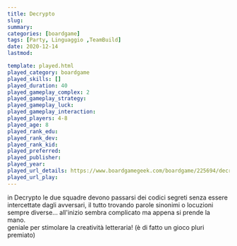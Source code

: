 ```yaml
---
title: Decrypto
slug: 
summary: 
categories: [boardgame]
tags: [Party, Linguaggio ,TeamBuild]
date: 2020-12-14
lastmod: 

template: played.html
played_category: boardgame
played_skills: []
played_duration: 40
played_gameplay_complex: 2
played_gameplay_strategy: 
played_gameplay_luck: 
played_gameplay_interaction: 
played_players: 4-8
played_age: 8
played_rank_edu: 
played_rank_dev: 
played_rank_kid: 
played_preferred: 
played_publisher: 
played_year: 
played_url_details: https://www.boardgamegeek.com/boardgame/225694/decrypto
played_url_play: 
---
```


in Decrypto le due squadre devono passarsi dei codici segreti senza essere intercettate dagli avversari, il tutto trovando parole sinonimi o locuzioni sempre diverse... all'inizio sembra complicato ma appena si prende la mano.  
geniale per stimolare la creatività letteraria! (è di fatto un gioco pluri premiato)


